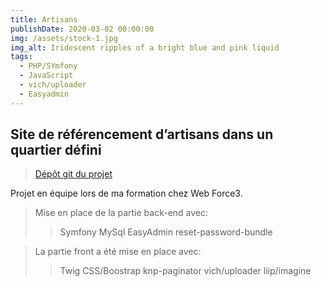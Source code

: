 ```yaml
---
title: Artisans
publishDate: 2020-03-02 00:00:00
img: /assets/stock-1.jpg
img_alt: Iridescent ripples of a bright blue and pink liquid
tags:
  - PHP/SYmfony
  - JavaScript
  - vich/uploader
  - Easyadmin
---
```



## Site de référencement d’artisans dans un quartier défini

> <a href="https://github.com/Youssefh71/Artisans">Dépôt git du projet</a>

Projet en équipe lors de ma formation chez Web Force3.

>Mise en place de la partie back-end avec:
   >>Symfony
   >>MySql
   >>EasyAdmin
   >>reset-password-bundle

>La partie front a été mise en place avec:
   >>Twig
   >>CSS/Boostrap
   >>knp-paginator
   >>vich/uploader
   >>liip/imagine

